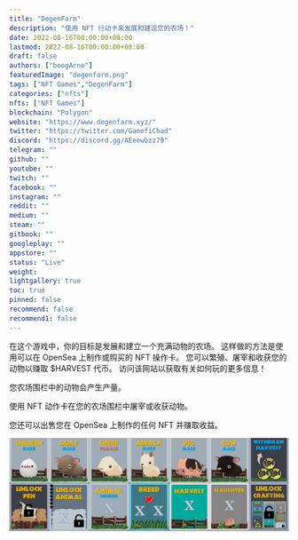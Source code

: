 ```yaml
---
title: "DegenFarm"
description: "使用 NFT 行动卡来发展和建设您的农场！"
date: 2022-08-16T00:00:00+08:00
lastmod: 2022-08-16T00:00:00+08:00
draft: false
authors: ["boogArno"]
featuredImage: "degenfarm.png"
tags: ["NFT Games","DegenFarm"]
categories: ["nfts"]
nfts: ["NFT Games"]
blockchain: "Polygon"
website: "https://www.degenfarm.xyz/"
twitter: "https://twitter.com/GamefiChad"
discord: "https://discord.gg/AEeewbzz79"
telegram: ""
github: ""
youtube: ""
twitch: ""
facebook: ""
instagram: ""
reddit: ""
medium: ""
steam: ""
gitbook: ""
googleplay: ""
appstore: ""
status: "Live"
weight: 
lightgallery: true
toc: true
pinned: false
recommend: false
recommend1: false
---
```

在这个游戏中，你的目标是发展和建立一个充满动物的农场。
这样做的方法是使用可以在 OpenSea 上制作或购买的 NFT 操作卡。
您可以繁殖、屠宰和收获您的动物以赚取 $HARVEST 代币。
访问该网站以获取有关如何玩的更多信息！

您农场围栏中的动物会产生产量。

使用 NFT 动作卡在您的农场围栏中屠宰或收获动物。

您还可以出售您在 OpenSea 上制作的任何 NFT 并赚取收益。

![1500x500](1500x500.jpg)
